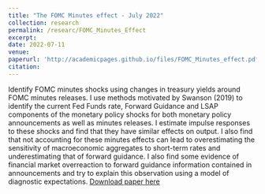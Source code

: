 ```yaml
---
title: "The FOMC Minutes effect - July 2022"
collection: research
permalink: /researc/FOMC_Minutes_Effect
excerpt: 
date: 2022-07-11
venue: 
paperurl: 'http://academicpages.github.io/files/FOMC_Minutes_effect.pdf'
citation: 
---
```


Identify FOMC minutes shocks using changes intreasury yields around FOMC minutes releases. I use methods motivatedby Swanson (2019) to identify the current Fed Funds rate,Forward Guidance and LSAP components of the monetary policyshocks for both monetary policy announcements as well as minutesreleases. I estimate impulse responses to these shocks and find thatthey have similar effects on output. I also find that not accountingfor these minutes effects can lead to overestimating the sensitivityof macroeconomic aggregates to short-term rates and underestimatingthat of forward guidance. I also find some evidenceof financial market overreaction to forward guidance informationcontained in announcements and try to explain this observationusing a model of diagnostic expectations.
[Download paper here](http://academicpages.github.io/files/FOMC_Minutes_effect.pdf)




